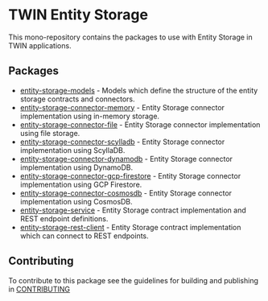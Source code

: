 # TWIN Entity Storage

This mono-repository contains the packages to use with Entity Storage in TWIN applications.

## Packages

- [entity-storage-models](packages/entity-storage-models/README.md) - Models which define the structure of the entity storage contracts and connectors.
- [entity-storage-connector-memory](packages/entity-storage-connector-memory/README.md) - Entity Storage connector implementation using in-memory storage.
- [entity-storage-connector-file](packages/entity-storage-connector-file/README.md) - Entity Storage connector implementation using file storage.
- [entity-storage-connector-scylladb](packages/entity-storage-connector-scylladb/README.md) - Entity Storage connector implementation using ScyllaDB.
- [entity-storage-connector-dynamodb](packages/entity-storage-connector-dynamodb/README.md) - Entity Storage connector implementation using DynamoDB.
- [entity-storage-connector-gcp-firestore](packages/entity-storage-connector-gcp-firestore/README.md) - Entity Storage connector implementation using GCP Firestore.
- [entity-storage-connector-cosmosdb](packages/entity-storage-connector-cosmosdb/README.md) - Entity Storage connector implementation using CosmosDB.
- [entity-storage-service](packages/entity-storage-service/README.md) - Entity Storage contract implementation and REST endpoint definitions.
- [entity-storage-rest-client](packages/entity-storage-rest-client/README.md) - Entity Storage contract implementation which can connect to REST endpoints.

## Contributing

To contribute to this package see the guidelines for building and publishing in [CONTRIBUTING](./CONTRIBUTING.md)

